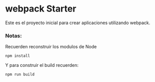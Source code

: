# webpack Starter

Este es el proyecto inicial para crear aplicaciones utilizando webpack. 

### Notas:
Recuerden reconstruir los modulos de Node
```
npm install
```
Y para construir el build recuerden:
```
npm run build
```